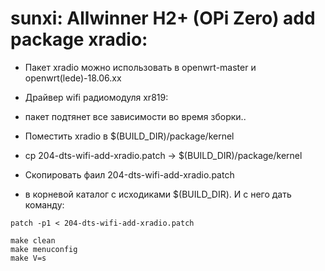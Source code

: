 # sunxi: Allwinner H2+ (OPi Zero) add package xradio:
* Пакет xradio можно использовать в openwrt-master и openwrt(lede)-18.06.xx

* Дрaйвер wifi радиомодуля xr819:
* пакет подтянет все зависимости во время зборки..

* Поместить xradio в $(BUILD_DIR)/package/kernel
* cp 204-dts-wifi-add-xradio.patch -> $(BUILD_DIR)/package/kernel
* Скопировать фаил 204-dts-wifi-add-xradio.patch 
* в корневой каталог с исходиками $(BUILD_DIR). И с него дать команду:
```
patch -p1 < 204-dts-wifi-add-xradio.patch

make clean
make menuconfig
make V=s
```
